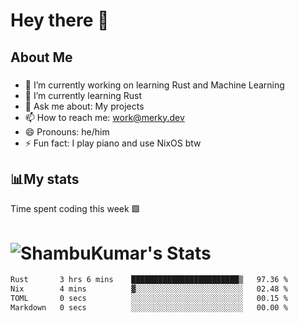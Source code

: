 # Hey there 👋


## About Me
###
- 🔭 I’m currently working on learning Rust and Machine Learning
- 🌱 I’m currently learning Rust
- 💬 Ask me about: My projects
- 📫 How to reach me: work@merky.dev
- 😄 Pronouns: he/him
- ⚡ Fun fact: I play piano and use NixOS btw
###

## 📊My stats
Time spent coding this week 🟩

# ![ShambuKumar's Stats](https://github-readme-stats.vercel.app/api?username=The-Merky&theme=gruvbox&show_icons=true&hide_border=true&count_private=true)

<!--START_SECTION:waka-->

```txt
Rust       3 hrs 6 mins    ████████████████████████▒   97.36 %
Nix        4 mins          ▓░░░░░░░░░░░░░░░░░░░░░░░░   02.48 %
TOML       0 secs          ░░░░░░░░░░░░░░░░░░░░░░░░░   00.15 %
Markdown   0 secs          ░░░░░░░░░░░░░░░░░░░░░░░░░   00.00 %
```

<!--END_SECTION:waka-->

